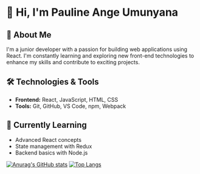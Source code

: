 # 👋 Hi, I'm Pauline Ange Umunyana

## 🚀 About Me
I'm a junior developer with a passion for building web applications using React. I'm constantly learning and exploring new front-end technologies to enhance my skills and contribute to exciting projects.

## 🛠️ Technologies & Tools
- **Frontend:** React, JavaScript, HTML, CSS
- **Tools:** Git, GitHub, VS Code, npm, Webpack

## 🌱 Currently Learning
- Advanced React concepts
- State management with Redux
- Backend basics with Node.js


[![Anurag's GitHub stats](https://github-readme-stats.vercel.app/api?username=angep72)](https://github.com/angep72/github-readme-stats)
[![Top Langs](https://github-readme-stats.vercel.app/api/top-langs/?username=angep72)](https://github.com/angep72/github-readme-stats)



